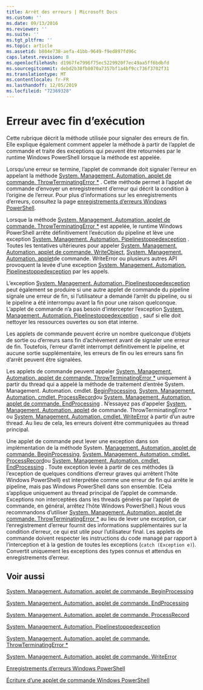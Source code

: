 ```yaml
---
title: Arrêt des erreurs | Microsoft Docs
ms.custom: ''
ms.date: 09/13/2016
ms.reviewer: ''
ms.suite: ''
ms.tgt_pltfrm: ''
ms.topic: article
ms.assetid: b804e738-aefa-41bb-9649-f9ed897fd96c
caps.latest.revision: 8
ms.openlocfilehash: d1967fe7996f75ec5229920f7ec49aa5ff6bdbfd
ms.sourcegitcommit: debd2b38fb8070a7357bf1a4bf9cc736f3702f31
ms.translationtype: MT
ms.contentlocale: fr-FR
ms.lasthandoff: 12/05/2019
ms.locfileid: "72369328"
---
```

# <a name="terminating-errors"></a>Erreur avec fin d’exécution

Cette rubrique décrit la méthode utilisée pour signaler des erreurs de fin. Elle explique également comment appeler la méthode à partir de l’applet de commande et traite des exceptions qui peuvent être retournées par le runtime Windows PowerShell lorsque la méthode est appelée.

Lorsqu’une erreur se termine, l’applet de commande doit signaler l’erreur en appelant la méthode [System. Management. Automation. applet de commande. ThrowTerminatingError *](/dotnet/api/System.Management.Automation.Cmdlet.ThrowTerminatingError) . Cette méthode permet à l’applet de commande d’envoyer un enregistrement d’erreur qui décrit la condition à l’origine de l’erreur. Pour plus d’informations sur les enregistrements d’erreurs, consultez la page [enregistrements d’erreurs Windows PowerShell](./windows-powershell-error-records.md).

Lorsque la méthode [System. Management. Automation. applet de commande. ThrowTerminatingError *](/dotnet/api/System.Management.Automation.Cmdlet.ThrowTerminatingError) est appelée, le runtime Windows PowerShell arrête définitivement l’exécution du pipeline et lève une exception [System. Management. Automation. Pipelinestoppedexception](/dotnet/api/System.Management.Automation.PipelineStoppedException) . Toutes les tentatives ultérieures pour appeler [System. Management. Automation. applet de commande. WriteObject](/dotnet/api/System.Management.Automation.Cmdlet.WriteObject), [System. Management. Automation. applet](/dotnet/api/System.Management.Automation.Cmdlet.WriteError)de commande. WriteError ou plusieurs autres API provoquent la levée d’une exception [System. Management. Automation. Pipelinestoppedexception](/dotnet/api/System.Management.Automation.PipelineStoppedException) par les appels.

L’exception [System. Management. Automation. Pipelinestoppedexception](/dotnet/api/System.Management.Automation.PipelineStoppedException) peut également se produire si une autre applet de commande du pipeline signale une erreur de fin, si l’utilisateur a demandé l’arrêt du pipeline, ou si le pipeline a été interrompu avant la fin pour une raison quelconque. L’applet de commande n’a pas besoin d’intercepter l’exception [System. Management. Automation. Pipelinestoppedexception](/dotnet/api/System.Management.Automation.PipelineStoppedException) , sauf si elle doit nettoyer les ressources ouvertes ou son état interne.

Les applets de commande peuvent écrire un nombre quelconque d’objets de sortie ou d’erreurs sans fin d’achèvement avant de signaler une erreur de fin. Toutefois, l’erreur d’arrêt interrompt définitivement le pipeline, et aucune sortie supplémentaire, les erreurs de fin ou les erreurs sans fin d’arrêt peuvent être signalées.

Les applets de commande peuvent appeler [System. Management. Automation. applet de commande. ThrowTerminatingError *](/dotnet/api/System.Management.Automation.Cmdlet.ThrowTerminatingError) uniquement à partir du thread qui a appelé la méthode de traitement d’entrée System. Management. Automation. cmdlet. [BeginProcessing](/dotnet/api/System.Management.Automation.Cmdlet.BeginProcessing), [System. Management. Automation. cmdlet. ProcessRecord](/dotnet/api/System.Management.Automation.Cmdlet.ProcessRecord)ou [System. Management. Automation. applet de commande. EndProcessing](/dotnet/api/System.Management.Automation.Cmdlet.EndProcessing) . N’essayez pas d’appeler [System. Management. Automation. applet](/dotnet/api/System.Management.Automation.Cmdlet.ThrowTerminatingError) de commande. ThrowTerminatingError * ou [System. Management. Automation. cmdlet. WriteError](/dotnet/api/System.Management.Automation.Cmdlet.WriteError) à partir d’un autre thread. Au lieu de cela, les erreurs doivent être communiquées au thread principal.

Une applet de commande peut lever une exception dans son implémentation de la méthode System. [Management. Automation. applet de commande. BeginProcessing](/dotnet/api/System.Management.Automation.Cmdlet.BeginProcessing), [System. Management. Automation. cmdlet. ProcessRecord](/dotnet/api/System.Management.Automation.Cmdlet.ProcessRecord)ou [System. Management. Automation. cmdlet. EndProcessing](/dotnet/api/System.Management.Automation.Cmdlet.EndProcessing) . Toute exception levée à partir de ces méthodes (à l’exception de quelques conditions d’erreur graves qui arrêtent l’hôte Windows PowerShell) est interprétée comme une erreur de fin qui arrête le pipeline, mais pas Windows PowerShell dans son ensemble. (Cela s’applique uniquement au thread principal de l’applet de commande. Exceptions non interceptées dans les threads générés par l’applet de commande, en général, arrêtez l’hôte Windows PowerShell.) Nous vous recommandons d’utiliser [System. Management. Automation. applet de commande. ThrowTerminatingError *](/dotnet/api/System.Management.Automation.Cmdlet.ThrowTerminatingError) au lieu de lever une exception, car l’enregistrement d’erreur fournit des informations supplémentaires sur la condition d’erreur, ce qui est utile pour l’utilisateur final. Les applets de commande doivent respecter les instructions du code managé par rapport à l’interception et à la gestion de toutes les exceptions (`catch (Exception e)`). Convertit uniquement les exceptions des types connus et attendus en enregistrements d’erreur.

## <a name="see-also"></a>Voir aussi

[System. Management. Automation. applet de commande. BeginProcessing](/dotnet/api/System.Management.Automation.Cmdlet.BeginProcessing)

[System. Management. Automation. applet de commande. EndProcessing](/dotnet/api/System.Management.Automation.Cmdlet.EndProcessing)

[System. Management. Automation. applet de commande. ProcessRecord](/dotnet/api/System.Management.Automation.Cmdlet.ProcessRecord)

[System. Management. Automation. Pipelinestoppedexception](/dotnet/api/System.Management.Automation.PipelineStoppedException)

[System. Management. Automation. applet de commande. ThrowTerminatingError *](/dotnet/api/System.Management.Automation.Cmdlet.ThrowTerminatingError)

[System. Management. Automation. applet de commande. WriteError](/dotnet/api/System.Management.Automation.Cmdlet.WriteError)

[Enregistrements d’erreurs Windows PowerShell](./windows-powershell-error-records.md)

[Écriture d’une applet de commande Windows PowerShell](./writing-a-windows-powershell-cmdlet.md)
